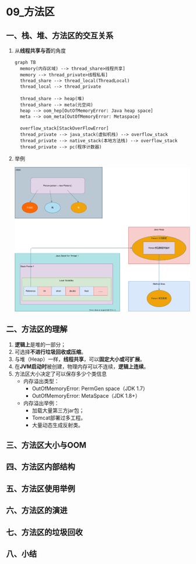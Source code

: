 # 09_方法区

## 一、栈、堆、方法区的交互关系

1. 从**线程共享与否**的角度

   ```mermaid
   graph TB
     memory(内存区域) --> thread_share>线程共享]
     memory --> thread_private>线程私有]
     thread_share --> thread_local(ThreadLocal)
     thread_local --> thread_private
    
     thread_share --> heap(堆)
     thread_share --> meta(元空间)
     heap --> oom_hep[OutOfMemoryError: Java heap space]
     meta --> oom_meta[OutOfMemoryError: Metaspace]
    
     overflow_stack[StackOverFlowError]
     thread_private --> java_stack(虚拟机栈) --> overflow_stack
     thread_private --> native_stack(本地方法栈) --> overflow_stack
     thread_private --> pc(程序计数器)
   ```

2. 举例

   ![栈、堆、方法区交互关系](ref/栈、堆、方法区交互关系.svg)

## 二、方法区的理解

1. **逻辑上**是堆的一部分；
2. 可选择**不进行垃圾回收或压缩**。
3. 与堆（Heap）一样，**线程共享**，可以**固定大小或可扩展**。
4. 在**JVM启动时**被创建，物理内存可以不连续，**逻辑上连续**。
5. 方法区大小决定了可以保存多少个类信息
   * 内存溢出类型：
     * OutOfMemoryError: PermGen space（JDK 1.7）
     * OutOfMemoryError: MetaSpace（JDK 1.8+）
   * 内存溢出举例：
     * 加载大量第三方jar包；
     * Tomcat部署过多工程。
     * 大量动态生成反射类。

## 三、方法区大小与OOM

## 四、方法区内部结构

## 五、方法区使用举例

## 六、方法区的演进

## 七、方法区的垃圾回收

## 八、小结
